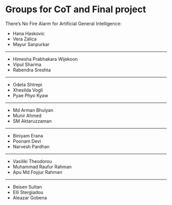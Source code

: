# Groups for CoT and Final project

There’s No Fire Alarm for Artificial General Intelligence:
- Hana Haskovic
- Vera Zalica
- Mayur Sanpurkar

---

- Himesha Prabhakara Wijekoon
- Vipul Sharma
- Rabendra Sreshta

---

- Odeta Shtrepi
- Xhesilda Vogli
- Pyae Phyo Kyaw

---

- Md Arman Bhuiyan
- Munir Ahmed
- SM Aktaruzzaman

---

- Biniyam Erana
- Poonam Devi
- Narvesh Pardhan

---

- Vasiliki Theodorou
- Muhammad Raufur Rahman
- Apu Md Foyjur Rahman

---

- Beisen Sultan
- Elli Stergiadou
- Aleazar Gobena 

